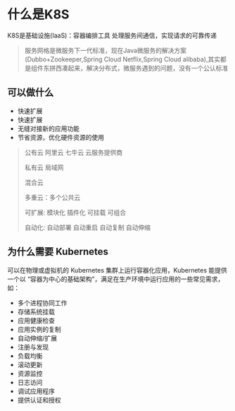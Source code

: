 # 什么是K8S

K8S是基础设施(IaaS)：容器编排工具 处理服务间通信，实现请求的可靠传递

> 服务网格是微服务下一代标准，现在Java微服务的解决方案(Dubbo+Zookeeper,Spring Cloud Netflix,Spring Cloud alibaba),其实都是组件东拼西凑起来，解决分布式，微服务遇到的问题，没有一个公认标准

## 可以做什么

+ 快速扩展
+ 快速扩展
+ 无缝对接新的应用功能
+ 节省资源，优化硬件资源的使用

> 公有云 阿里云 七牛云 云服务提供商
>
> 私有云 局域网
>
> 混合云
>
> 多重云：多个公共云
>
> 可扩展: 模块化 插件化 可挂载 可组合
>
> 自动化: 自动部署 自动重启 自动复制 自动伸缩

## 为什么需要 Kubernetes

可以在物理或虚拟机的 Kubernetes 集群上运行容器化应用，Kubernetes 能提供一个以 “容器为中心的基础架构”，满足在生产环境中运行应用的一些常见需求，如：

+ 多个进程协同工作
+ 存储系统挂载
+ 应用健康检查
+ 应用实例的复制
+ 自动伸缩/扩展
+ 注册与发现
+ 负载均衡
+ 滚动更新
+ 资源监控
+ 日志访问
+ 调试应用程序
+ 提供认证和授权
